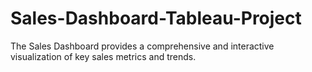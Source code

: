 # Sales-Dashboard-Tableau-Project
The Sales Dashboard provides a comprehensive and interactive visualization of key sales metrics and trends. 
